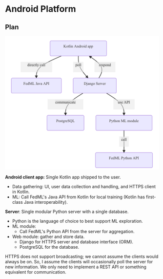 # Android Platform

## Plan

![](<../../../.gitbook/assets/image (3).png>)

**Android client app:** Single Kotlin app shipped to the user.

* Data gathering: UI, user data collection and handling, and HTTPS client in Kotlin.
* ML: Call FedML's Java API from Kotlin for local training (Kotlin has first-class Java interoperability).

**Server**: Single modular Python server with a single database.

* Python is the language of choice to best support ML exploration.
* ML module:
  * Call FedML's Python API from the server for aggregation.
* Web module: gather and store data.
  * Django for HTTPS server and database interface (ORM).
  * PostgreSQL for the database.

HTTPS does not support broadcasting; we cannot assume the clients would always be on. So, I assume the clients will occasionally poll the server for new information. We only need to implement a REST API or something equivalent for communication.



